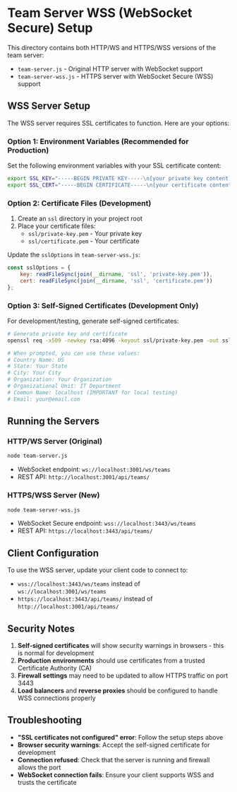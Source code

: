 # Team Server WSS (WebSocket Secure) Setup

This directory contains both HTTP/WS and HTTPS/WSS versions of the team server:

- `team-server.js` - Original HTTP server with WebSocket support
- `team-server-wss.js` - HTTPS server with WebSocket Secure (WSS) support

## WSS Server Setup

The WSS server requires SSL certificates to function. Here are your options:

### Option 1: Environment Variables (Recommended for Production)
Set the following environment variables with your SSL certificate content:
```bash
export SSL_KEY="-----BEGIN PRIVATE KEY-----\n[your private key content]\n-----END PRIVATE KEY-----"
export SSL_CERT="-----BEGIN CERTIFICATE-----\n[your certificate content]\n-----END CERTIFICATE-----"
```

### Option 2: Certificate Files (Development)
1. Create an `ssl` directory in your project root
2. Place your certificate files:
   - `ssl/private-key.pem` - Your private key
   - `ssl/certificate.pem` - Your certificate

Update the `sslOptions` in `team-server-wss.js`:
```javascript
const sslOptions = {
    key: readFileSync(join(__dirname, 'ssl', 'private-key.pem')),
    cert: readFileSync(join(__dirname, 'ssl', 'certificate.pem'))
};
```

### Option 3: Self-Signed Certificates (Development Only)
For development/testing, generate self-signed certificates:

```bash
# Generate private key and certificate
openssl req -x509 -newkey rsa:4096 -keyout ssl/private-key.pem -out ssl/certificate.pem -days 365 -nodes

# When prompted, you can use these values:
# Country Name: US
# State: Your State
# City: Your City
# Organization: Your Organization
# Organizational Unit: IT Department
# Common Name: localhost (IMPORTANT for local testing)
# Email: your@email.com
```

## Running the Servers

### HTTP/WS Server (Original)
```bash
node team-server.js
```
- WebSocket endpoint: `ws://localhost:3001/ws/teams`
- REST API: `http://localhost:3001/api/teams/`

### HTTPS/WSS Server (New)
```bash
node team-server-wss.js
```
- WebSocket Secure endpoint: `wss://localhost:3443/ws/teams`
- REST API: `https://localhost:3443/api/teams/`

## Client Configuration

To use the WSS server, update your client code to connect to:
- `wss://localhost:3443/ws/teams` instead of `ws://localhost:3001/ws/teams`
- `https://localhost:3443/api/teams/` instead of `http://localhost:3001/api/teams/`

## Security Notes

1. **Self-signed certificates** will show security warnings in browsers - this is normal for development
2. **Production environments** should use certificates from a trusted Certificate Authority (CA)
3. **Firewall settings** may need to be updated to allow HTTPS traffic on port 3443
4. **Load balancers** and **reverse proxies** should be configured to handle WSS connections properly

## Troubleshooting

- **"SSL certificates not configured" error**: Follow the setup steps above
- **Browser security warnings**: Accept the self-signed certificate for development
- **Connection refused**: Check that the server is running and firewall allows the port
- **WebSocket connection fails**: Ensure your client supports WSS and trusts the certificate
